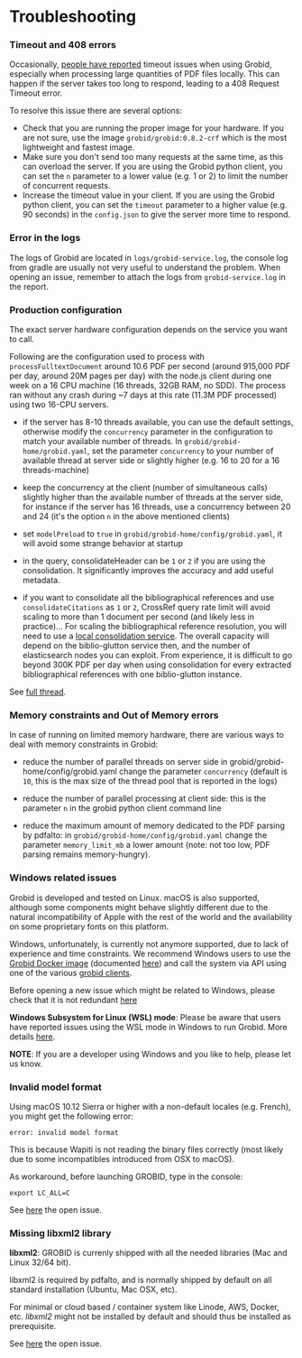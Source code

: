 <h1>Troubleshooting</h1>

### Timeout and 408 errors

Occasionally, [people have reported](https://github.com/kermitt2/grobid/issues/1234) timeout issues when using Grobid, especially when processing large quantities of PDF files locally. This can happen if the server takes too long to respond, leading to a 408 Request Timeout error. 

To resolve this issue there are several options: 
 - Check that you are running the proper image for your hardware. If you are not sure, use the image `grobid/grobid:0.8.2-crf` which is the most lightweight and fastest image. 
 - Make sure you don't send too many requests at the same time, as this can overload the server. If you are using the Grobid python client, you can set the `n` parameter to a lower value (e.g. 1 or 2) to limit the number of concurrent requests.
 - Increase the timeout value in your client. If you are using the Grobid python client, you can set the `timeout` parameter to a higher value (e.g. 90 seconds) in the `config.json` to give the server more time to respond.

### Error in the logs

The logs of Grobid are located in `logs/grobid-service.log`, the console log from gradle are usually not very useful to understand the problem. 
When opening an issue, remember to attach the logs from `grobid-service.log` in the report.  

### Production configuration 

The exact server hardware configuration depends on the service you want to call. 

Following are the configuration used to process with `processFulltextDocument` around 10.6 PDF per second (around 915,000 PDF per day, around 20M pages per day) with the node.js client during one week on a 16 CPU machine (16 threads, 32GB RAM, no SDD). The process ran without any crash during ~7 days at this rate (11.3M PDF processed) using two 16-CPU servers.

- if the server has 8-10 threads available, you can use the default settings, otherwise modify the `concurrency` parameter in the configuration to match your available number of threads. In `grobid/grobid-home/grobid.yaml`, set the parameter `concurrency` to your number of available thread at server side or slightly higher (e.g. 16 to 20 for a 16 threads-machine)
 
- keep the concurrency at the client (number of simultaneous calls) slightly higher than the available number of threads at the server side, for instance if the server has 16 threads, use a concurrency between 20 and 24 (it's the option `n` in the above mentioned clients)

- set `modelPreload` to `true` in `grobid/grobid-home/config/grobid.yaml`, it will avoid some strange behavior at startup

- in the query, consolidateHeader can be `1` or `2` if you are using the consolidation. It significantly improves the accuracy and add useful metadata.

- if you want to consolidate all the bibliographical references and use `consolidateCitations` as `1` or `2`, CrossRef query rate limit will avoid scaling to more than 1 document per second (and likely less in practice)... For scaling the bibliographical reference resolution, you will need to use a [local consolidation service](https://github.com/kermitt2/biblio-glutton). The overall capacity will depend on the biblio-glutton service then, and the number of elasticsearch nodes you can exploit. From experience, it is difficult to go beyond 300K PDF per day when using consolidation for every extracted bibliographical references with one biblio-glutton instance.

See [full thread](https://github.com/kermitt2/grobid/issues/443).

### Memory constraints and Out of Memory errors

In case of running on limited memory hardware, there are various ways to deal with memory constraints in Grobid:

- reduce the number of parallel threads on server side in grobid/grobid-home/config/grobid.yaml change the parameter `concurrency` (default is `10`, this is the max size of the thread pool that is reported in the logs)

- reduce the number of parallel processing at client side: this is the parameter `n` in the grobid python client command line

- reduce the maximum amount of memory dedicated to the PDF parsing by pdfalto: in `grobid/grobid-home/config/grobid.yaml` change the parameter `memory_limit_mb` a lower amount (note: not too low, PDF parsing remains memory-hungry).


### Windows related issues 

Grobid is developed and tested on Linux. macOS is also supported, although some components might behave slightly different due to the natural incompatibility of Apple with the rest of the world and the availability on some proprietary fonts on this platform.   
 
Windows, unfortunately, is currently not anymore supported, due to lack of experience and time constraints. We recommend Windows users to use the [Grobid Docker image](https://hub.docker.com/r/lfoppiano/grobid/) (documented [here](Grobid-docker.md)) and call the system via API using one of the various [grobid clients](Grobid-service.md#Clients-for-GROBID-Web-Services).

Before opening a new issue which might be related to Windows, please check that it is not redundant [here](https://github.com/kermitt2/grobid/issues?q=is%3Aissue+is%3Aopen+label%3AWindows-specific)

**Windows Subsystem for Linux (WSL) mode**: Please be aware that users have reported issues using the WSL mode in Windows to run Grobid. More details [here](https://github.com/kermitt2/grobid/issues/954).   

**NOTE**: If you are a developer using Windows and you like to help, please let us know. 

### Invalid model format

Using macOS 10.12 Sierra or higher with a non-default locales (e.g. French), you might get the following error: 
```
error: invalid model format
```

This is because Wapiti is not reading the binary files correctly (most likely due to some incompatibles introduced from OSX to macOS). 

As workaround, before launching GROBID, type in the console:
```
export LC_ALL=C
```

See [here](https://github.com/kermitt2/grobid/issues/142#issuecomment-253497513) the open issue. 

### Missing libxml2 library

**libxml2**: GROBID is currenly shipped with all the needed libraries (Mac and Linux 32/64 bit).

libxml2 is required by pdfalto, and is normally shipped by default on all standard installation (Ubuntu, Mac OSX, etc).

For minimal or cloud based / container system like Linode, AWS, Docker, etc. _libxml2_ might not be installed by default and should thus be installed as prerequisite.

See [here](https://github.com/kermitt2/grobid/issues/101) the open issue. 
